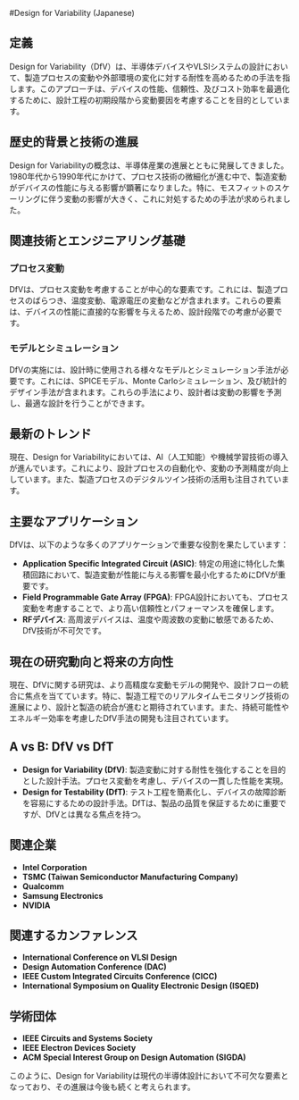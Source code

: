 #Design for Variability (Japanese)

## 定義
Design for Variability（DfV）は、半導体デバイスやVLSIシステムの設計において、製造プロセスの変動や外部環境の変化に対する耐性を高めるための手法を指します。このアプローチは、デバイスの性能、信頼性、及びコスト効率を最適化するために、設計工程の初期段階から変動要因を考慮することを目的としています。

## 歴史的背景と技術の進展
Design for Variabilityの概念は、半導体産業の進展とともに発展してきました。1980年代から1990年代にかけて、プロセス技術の微細化が進む中で、製造変動がデバイスの性能に与える影響が顕著になりました。特に、モスフィットのスケーリングに伴う変動の影響が大きく、これに対処するための手法が求められました。

## 関連技術とエンジニアリング基礎
### プロセス変動
DfVは、プロセス変動を考慮することが中心的な要素です。これには、製造プロセスのばらつき、温度変動、電源電圧の変動などが含まれます。これらの要素は、デバイスの性能に直接的な影響を与えるため、設計段階での考慮が必要です。

### モデルとシミュレーション
DfVの実施には、設計時に使用される様々なモデルとシミュレーション手法が必要です。これには、SPICEモデル、Monte Carloシミュレーション、及び統計的デザイン手法が含まれます。これらの手法により、設計者は変動の影響を予測し、最適な設計を行うことができます。

## 最新のトレンド
現在、Design for Variabilityにおいては、AI（人工知能）や機械学習技術の導入が進んでいます。これにより、設計プロセスの自動化や、変動の予測精度が向上しています。また、製造プロセスのデジタルツイン技術の活用も注目されています。

## 主要なアプリケーション
DfVは、以下のような多くのアプリケーションで重要な役割を果たしています：
- **Application Specific Integrated Circuit (ASIC)**: 特定の用途に特化した集積回路において、製造変動が性能に与える影響を最小化するためにDfVが重要です。
- **Field Programmable Gate Array (FPGA)**: FPGA設計においても、プロセス変動を考慮することで、より高い信頼性とパフォーマンスを確保します。
- **RFデバイス**: 高周波デバイスは、温度や周波数の変動に敏感であるため、DfV技術が不可欠です。

## 現在の研究動向と将来の方向性
現在、DfVに関する研究は、より高精度な変動モデルの開発や、設計フローの統合に焦点を当てています。特に、製造工程でのリアルタイムモニタリング技術の進展により、設計と製造の統合が進むと期待されています。また、持続可能性やエネルギー効率を考慮したDfV手法の開発も注目されています。

## A vs B: DfV vs DfT
- **Design for Variability (DfV)**: 製造変動に対する耐性を強化することを目的とした設計手法。プロセス変動を考慮し、デバイスの一貫した性能を実現。
- **Design for Testability (DfT)**: テスト工程を簡素化し、デバイスの故障診断を容易にするための設計手法。DfTは、製品の品質を保証するために重要ですが、DfVとは異なる焦点を持つ。

## 関連企業
- **Intel Corporation**
- **TSMC (Taiwan Semiconductor Manufacturing Company)**
- **Qualcomm**
- **Samsung Electronics**
- **NVIDIA**

## 関連するカンファレンス
- **International Conference on VLSI Design**
- **Design Automation Conference (DAC)**
- **IEEE Custom Integrated Circuits Conference (CICC)**
- **International Symposium on Quality Electronic Design (ISQED)**

## 学術団体
- **IEEE Circuits and Systems Society**
- **IEEE Electron Devices Society**
- **ACM Special Interest Group on Design Automation (SIGDA)**

このように、Design for Variabilityは現代の半導体設計において不可欠な要素となっており、その進展は今後も続くと考えられます。